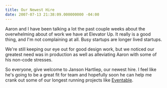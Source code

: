 ```yaml
---
title: Our Newest Hire
date: 2007-07-13 21:38:09.000000000 -04:00
---
```

Aaron and I have been talking a lot the past couple weeks about the overwhelming about of work we have at Elevator Up. It really is a good thing, and I'm not complaining at all. Busy startups are longer lived startups.

We're still keeping our eye out for good design work, but we noticed our greatest need was in production as well as alleviating Aaron with some of his non-code stresses.

So everyone, give welcome to Janson Hartliep, our newest hire. I feel like he's going to be a great fit for team and hopefully soon he can help me crank out some of our longest running projects like [Eventable](http://www.eventable.com).
